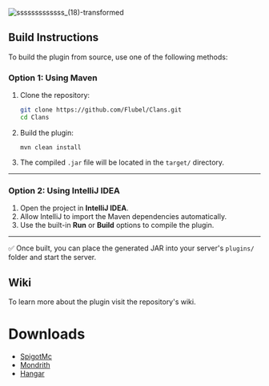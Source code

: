 
![sssssssssssss_(18)-transformed](https://github.com/user-attachments/assets/a65852f8-a1e8-4612-948e-e545491fc643)

## Build Instructions

To build the plugin from source, use one of the following methods:

### Option 1: Using Maven

1. Clone the repository:  
   ```bash
   git clone https://github.com/Flubel/Clans.git  
   cd Clans
   ```

2. Build the plugin:  
   ```
   mvn clean install
   ```

4. The compiled `.jar` file will be located in the `target/` directory.

---

### Option 2: Using IntelliJ IDEA

1. Open the project in **IntelliJ IDEA**.
2. Allow IntelliJ to import the Maven dependencies automatically.
3. Use the built-in **Run** or **Build** options to compile the plugin.

---

✅ Once built, you can place the generated JAR into your server's `plugins/` folder and start the server.


## Wiki
To learn more about the plugin visit the repository's wiki.

# Downloads
* [SpigotMc](https://www.spigotmc.org/resources/clans.123903/)
* [Mondrith](https://modrinth.com/plugin/simple-clans)
* [Hangar](https://hangar.papermc.io/MrFiend/Clans)
